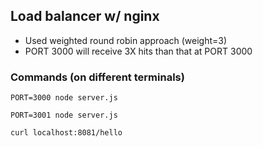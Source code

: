## Load balancer w/ nginx

- Used weighted round robin approach (weight=3)
- PORT 3000 will receive 3X hits than that at PORT 3000

### Commands (on different terminals)

`PORT=3000 node server.js`

`PORT=3001 node server.js`

`curl localhost:8081/hello`
